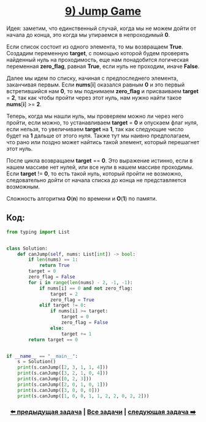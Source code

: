 <div align='center'>
<h1><a href='https://leetcode.com/problems/jump-game/description/'><strong>9) Jump Game</strong></a></h1>
</div>

Идея: заметим, что единственный случай, когда мы не можем дойти от начала до конца, это когда мы упираемся в непроходимый **0**.

Если список состоит из одного элемента, то мы возвращаем **True**. Создадим переменную **target**, с помощью которой будем проверять найденный нуль на проходимость, еще нам понадобится логическая переменная **zero_flag**, равная **True**, если нуль не проходим, иначе **False**.

Далее мы идем по списку, начиная с предпоследнего элемента, заканчивая первым. Если **nums**[**i**] оказался равным **0** и это первый встретившийся нам **0**, то мы поднимаем **zero_flag** и присваиваем **target** = **2**, так как чтобы пройти через этот нуль, нам нужно найти такое **nums**[**i**] >= **2**.

Теперь, когда мы нашли нуль, мы проверяем можно ли через него пройти, если можно, то устанавливаем **target** = **0** и опускаем флаг нуля, если нельзя, то увеличиваем **target** на **1**, так как следующие число будет на **1** дальше от этого нуля. Также тут мы наивно предполагаем, что рано или поздно может найтись такой элемент, который перешагнет этот нуль.

После цикла возвращаем **target** == **0**. Это выражение истинно, если в нашем массиве нет нулей, или все нули в нашем массиве проходимы. Если **target** != **0**, то есть такой нуль, который пройти не возможно, следовательно дойти от начала списка до конца не представляется возможным.

Сложность алгоритма **O**(**n**) по времени и **O**(**1**) по памяти.

## Код:
```python
from typing import List


class Solution:
    def canJump(self, nums: List[int]) -> bool:
        if len(nums) == 1:
            return True
        target = 0
        zero_flag = False
        for i in range(len(nums) - 2, -1, -1):
            if nums[i] == 0 and not zero_flag:
                target = 2
                zero_flag = True
            elif target != 0:
                if nums[i] >= target:
                    target = 0
                    zero_flag = False
                else:
                    target += 1
        return target == 0


if __name__ == "__main__":
    s = Solution()
    print(s.canJump([2, 3, 1, 1, 4]))
    print(s.canJump([3, 2, 1, 0, 4]))
    print(s.canJump([0, 2, 3]))
    print(s.canJump([2, 0, 1, 0, 1]))
    print(s.canJump([3, 0, 0, 0]))
    print(s.canJump([1, 0, 0, 1, 1, 2, 2, 0, 2, 2]))

```

<div align='center'><h3><a href='https://github.com/TAskMAster339/PythonAlgorithms/tree/main/8.Best%20Time%20to%20Buy%20and%20Sell%20Stock%20II'>⬅️ предыдущая задача</a>&nbsp;|&nbsp;<a href='https://github.com/TAskMAster339/PythonAlgorithms/tree/main/README.md'>Все задачи</a>&nbsp;|&nbsp;<a href='https://github.com/TAskMAster339/PythonAlgorithms/tree/main/10.Jump%20Game%20II'>следующая задача ➡️</a></h3></div>